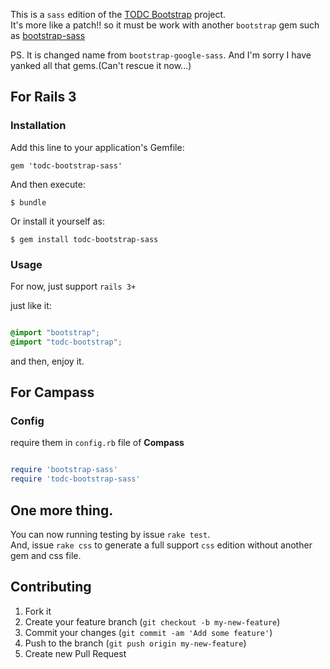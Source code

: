 This is a `sass` edition of the [TODC Bootstrap](http://todc.github.com/todc-bootstrap/) project.  
It's more like a patch!! so it must be work with another `bootstrap` gem such as [bootstrap-sass](https://github.com/thomas-mcdonald/bootstrap-sass)  

PS. It is changed name from `bootstrap-google-sass`. And I'm sorry I have yanked all that gems.(Can't rescue it now...)

## For Rails 3

### Installation

Add this line to your application's Gemfile:

    gem 'todc-bootstrap-sass'

And then execute:

    $ bundle

Or install it yourself as:

    $ gem install todc-bootstrap-sass

### Usage

For now, just support `rails 3+`  

just like it:

```scss

@import "bootstrap";
@import "todc-bootstrap";

```

and then, enjoy it.

## For Campass

### Config

require them in `config.rb` file of **Compass**

```ruby

require 'bootstrap-sass'
require 'todc-bootstrap-sass'

```

## One more thing.
You can now running testing by issue `rake test`.  
And, issue `rake css` to generate a full support `css` edition without another gem and css file.

## Contributing

1. Fork it
2. Create your feature branch (`git checkout -b my-new-feature`)
3. Commit your changes (`git commit -am 'Add some feature'`)
4. Push to the branch (`git push origin my-new-feature`)
5. Create new Pull Request
